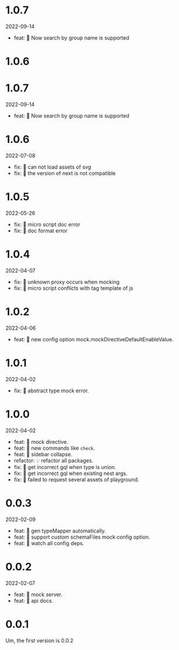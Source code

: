 # 1.0.7

2022-09-14

- feat: 🎸 Now search by group name is supported

# 1.0.6

# 1.0.7

2022-09-14

- feat: 🎸 Now search by group name is supported

# 1.0.6

2022-07-08

- fix: 🐛 can not load assets of svg
- fix: 🐛 the version of next is not compatible

# 1.0.5

2022-05-26

- fix: 🐛 micro script doc error
- fix: 🐛 doc format error

# 1.0.4

2022-04-07

- fix: 🐛 unknown proxy occurs when mocking
- fix: 🐛 micro script conflicts with tag template of js

# 1.0.2

2022-04-06

- feat: 🎸 new config option mock.mockDirectiveDefaultEnableValue.

# 1.0.1

2022-04-02

- fix: 🐛 abstract type mock error.

# 1.0.0

2022-04-02

- feat: 🎸 mock directive.
- feat: 🎸 new commands like `check`.
- feat: 🎸 sidebar collapse.
- refactor: 💡 refactor all packages.
- fix: 🐛 get incorrect gql when type is union.
- fix: 🐛 get incorrect gql when existing nest args.
- fix: 🐛 failed to request several assets of playground.

# 0.0.3

2022-02-09

- feat: 🎸 gen typeMapper automatically.
- feat: 🎸 support custom schemaFiles mock config option.
- feat: 🎸 watch all config deps.

# 0.0.2

2022-02-07

- feat: 🎸 mock server.
- feat: 🎸 api docs.

# 0.0.1

Um, the first version is 0.0.2

